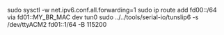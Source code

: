 sudo sysctl -w net.ipv6.conf.all.forwarding=1
sudo ip route add fd00::/64 via fd01::MY_BR_MAC dev tun0
sudo ../../tools/serial-io/tunslip6 -s /dev/ttyACM2 fd01::1/64 -B 115200
